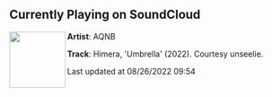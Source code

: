 ## Currently Playing on SoundCloud

[<img align="left" width="100" src="https://i1.sndcdn.com/artworks-DhgNJ0pyTzZy88yk-FzTw3Q-t500x500.jpg">](https://soundcloud.com/aqnb/himera-umbrella-2022-courtesy-unseelie)

**Artist**: AQNB 

**Track**: Himera, 'Umbrella' (2022). Courtesy unseelie.

Last updated at 08/26/2022 09:54
